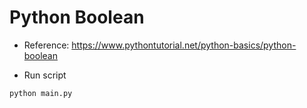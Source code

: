 # Python Boolean

- Reference: https://www.pythontutorial.net/python-basics/python-boolean

- Run script
```python
python main.py
```
